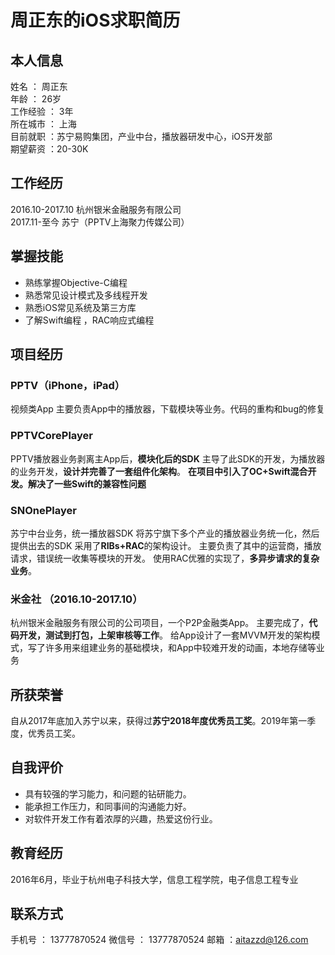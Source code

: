 # 周正东的iOS求职简历
## 本人信息
姓名 ： 周正东  
年龄 ： 26岁  
工作经验 ： 3年  
所在城市 ： 上海  
目前就职 ：苏宁易购集团，产业中台，播放器研发中心，iOS开发部  
期望薪资 ：20-30K  
## 工作经历
2016.10-2017.10 杭州银米金融服务有限公司  
2017.11-至今 苏宁（PPTV上海聚力传媒公司）
## 掌握技能
+ 熟练掌握Objective-C编程
+ 熟悉常见设计模式及多线程开发
+ 熟悉iOS常见系统及第三方库
+ 了解Swift编程 ，RAC响应式编程

## 项目经历
### PPTV（iPhone，iPad）
视频类App
主要负责App中的播放器，下载模块等业务。代码的重构和bug的修复

### PPTVCorePlayer
PPTV播放器业务剥离主App后，**模块化后的SDK**
主导了此SDK的开发，为播放器的业务开发，**设计并完善了一套组件化架构**。
**在项目中引入了OC+Swift混合开发。解决了一些Swift的兼容性问题**
### SNOnePlayer
苏宁中台业务，统一播放器SDK
将苏宁旗下多个产业的播放器业务统一化，然后提供出去的SDK
采用了**RIBs+RAC**的架构设计。
主要负责了其中的运营商，播放请求，错误统一收集等模块的开发。
使用RAC优雅的实现了，**多异步请求的复杂业务**。
### 米金社 （2016.10-2017.10）
杭州银米金融服务有限公司的公司项目，一个P2P金融类App。
主要完成了，**代码开发，测试到打包，上架审核等工作**。
给App设计了一套MVVM开发的架构模式，写了许多用来组建业务的基础模块，和App中较难开发的动画，本地存储等业务

## 所获荣誉
自从2017年底加入苏宁以来，获得过**苏宁2018年度优秀员工奖**。2019年第一季度，优秀员工奖。
## 自我评价
+ 具有较强的学习能力，和问题的钻研能力。
+ 能承担工作压力，和同事间的沟通能力好。
+ 对软件开发工作有着浓厚的兴趣，热爱这份行业。

## 教育经历
2016年6月，毕业于杭州电子科技大学，信息工程学院，电子信息工程专业 

## 联系方式
手机号 ： 13777870524
微信号 ： 13777870524
邮箱 ：aitazzd@126.com
